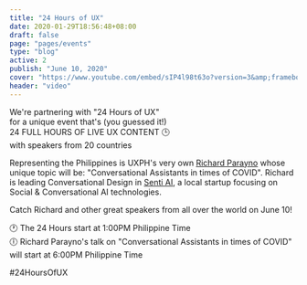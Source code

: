 ```yaml
---
title: "24 Hours of UX"
date: 2020-01-29T18:56:48+08:00
draft: false
page: "pages/events"
type: "blog"
active: 2
publish: "June 10, 2020"
cover: "https://www.youtube.com/embed/sIP4l98t63o?version=3&amp;frameborder=0&amp;allow=accelerometer&amp;autoplay&amp;encrypted-media&amp;gyroscope&amp;picture-in-picture"
header: "video"
---
```


<p>
We're partnering with "24 Hours of UX"<br/>
for a unique event that's (you guessed it!)<br/>
24 FULL HOURS OF LIVE UX CONTENT 🕒<br/>
with speakers from 20 countries
</p>

<p>
Representing the Philippines is UXPH's very own <a href="https://www.facebook.com/richard.parayno" target="blank" class="link">Richard Parayno</a> whose unique topic will be: "Conversational Assistants in times of COVID". Richard is leading Conversational Design in <a href="https://www.facebook.com/SentiPH/" target="blank" class="link">Senti AI</a>, a local startup focusing on Social & Conversational AI technologies.
</p>

<p>Catch Richard and other great speakers from all over the world on June 10!</p>

<p>
🕐 The 24 Hours start at 1:00PM Philippine Time <br/>
🕕 Richard Parayno's talk on "Conversational Assistants in times of COVID" will start at 6:00PM Philippine Time
</p>

<span class="blue">
	#24HoursOfUX
</span>
